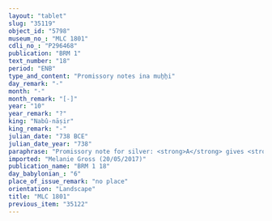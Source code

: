```yaml
---
layout: "tablet"
slug: "35119"
object_id: "5798"
museum_no_: "MLC 1801"
cdli_no_: "P296468"
publication: "BRM 1"
text_number: "18"
period: "ENB"
type_and_content: "Promissory notes ina muẖẖi"
day_remark: "-"
month: "-"
month_remark: "[-]"
year: "10"
year_remark: "?"
king: "Nabû-nāṣir"
king_remark: "-"
julian_date: "738 BCE"
julian_date_year: "738"
paraphrase: "Promissory note for silver: <strong>A</strong> gives <strong>B</strong> silver in order to acquire gold. This transfer took place in the presence of <strong>C</strong>.<br /> <br /> <strong>A</strong> = &Scaron;umu-ukīn; <strong>B</strong> = Ilaram/Ilu-iddin; <strong>C</strong> = &Scaron;uzubu/uṣallu"
imported: "Melanie Gross (20/05/2017)"
publication_name: "BRM 1 18"
day_babylonian_: "6"
place_of_issue_remark: "no place"
orientation: "Landscape"
title: "MLC 1801"
previous_item: "35122"
---
```

